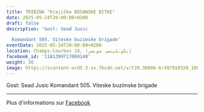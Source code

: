 ```yaml
---
title: TRIBINA "Krajiške BOSANSKE BITKE"
date: 2025-05-24T20:00:00+0200
draft: false
description: 'Gost: Sead Jusic

  Komandant 505. Viteske buzimske brigade'
eventDate: 2025-05-24T20:00:00+0200
location: Champs-Courbes 24, ‏إيكوبلينس‏، ‏سويسرا‏
facebook_id: '1181399717069140'
weight: 30
image: https://scontent-ord5-3.xx.fbcdn.net/v/t39.30808-6/497910328_1007825038144762_7375653666811415510_n.jpg?_nc_cat=110&ccb=1-7&_nc_sid=9e60e4&_nc_ohc=eu0aXeNWH08Q7kNvwG7_lfx&_nc_oc=AdlM2kBjxmTMwtYKCjRVtXaxmi9NQr14x76qYOoqAK6bkBQqXuFmhL1fEoZyQTGkfUc&_nc_zt=23&_nc_ht=scontent-ord5-3.xx&edm=ABTKTjYEAAAA&_nc_gid=IQESIIzawUrMm0VuhBndRw&_nc_tpa=Q5bMBQHlJ2m4jrK6kScERdUpNsVOq3XU_I01IO-L1l0aXoYTY7cvv2yLVluHA3TZNT2ptjUpL-h65SZX3w&oh=00_AffJqyxOrfBh8-1sMuuobgs2T_tg7JDs6NaSf-VrQ9PAFA&oe=6905F1AF
---
```


Gost: Sead Jusic
Komandant 505. Viteske buzimske brigade

---

Plus d'informations sur [Facebook](https://facebook.com/events/1181399717069140)
